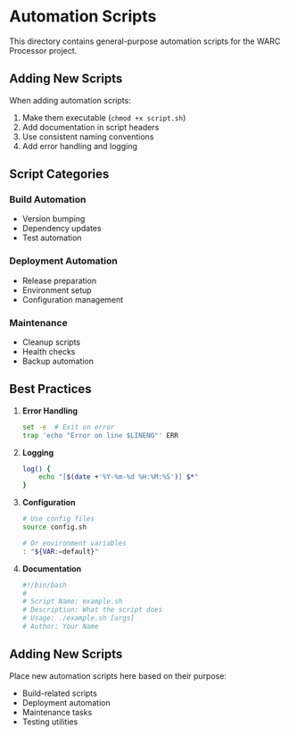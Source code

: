 # Automation Scripts

This directory contains general-purpose automation scripts for the WARC Processor project.

## Adding New Scripts

When adding automation scripts:
1. Make them executable (`chmod +x script.sh`)
2. Add documentation in script headers
3. Use consistent naming conventions
4. Add error handling and logging

## Script Categories

### Build Automation
- Version bumping
- Dependency updates
- Test automation

### Deployment Automation
- Release preparation
- Environment setup
- Configuration management

### Maintenance
- Cleanup scripts
- Health checks
- Backup automation

## Best Practices

1. **Error Handling**
   ```bash
   set -e  # Exit on error
   trap 'echo "Error on line $LINENO"' ERR
   ```

2. **Logging**
   ```bash
   log() {
       echo "[$(date +'%Y-%m-%d %H:%M:%S')] $*"
   }
   ```

3. **Configuration**
   ```bash
   # Use config files
   source config.sh
   
   # Or environment variables
   : "${VAR:=default}"
   ```

4. **Documentation**
   ```bash
   #!/bin/bash
   #
   # Script Name: example.sh
   # Description: What the script does
   # Usage: ./example.sh [args]
   # Author: Your Name
   ```

## Adding New Scripts

Place new automation scripts here based on their purpose:
- Build-related scripts
- Deployment automation
- Maintenance tasks
- Testing utilities
